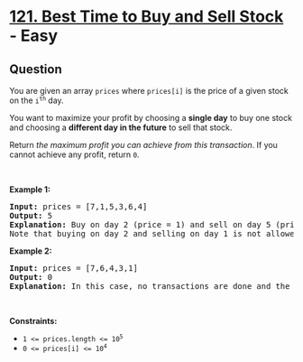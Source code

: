 # [121. Best Time to Buy and Sell Stock](https://leetcode.com/problems/best-time-to-buy-and-sell-stock/) - Easy

## Question

You are given an array `` prices `` where `` prices[i] `` is the price of a given stock on the <code>i<sup>th</sup></code> day.

You want to maximize your profit by choosing a __single day__ to buy one stock and choosing a __different day in the future__ to sell that stock.

Return _the maximum profit you can achieve from this transaction_. If you cannot achieve any profit, return `` 0 ``.

&nbsp;

__Example 1:__

<pre>
<strong>Input:</strong> prices = [7,1,5,3,6,4]
<strong>Output:</strong> 5
<strong>Explanation:</strong> Buy on day 2 (price = 1) and sell on day 5 (price = 6), profit = 6-1 = 5.
Note that buying on day 2 and selling on day 1 is not allowed because you must buy before you sell.
</pre>

__Example 2:__

<pre>
<strong>Input:</strong> prices = [7,6,4,3,1]
<strong>Output:</strong> 0
<strong>Explanation:</strong> In this case, no transactions are done and the max profit = 0.
</pre>

&nbsp;

__Constraints:__

* <code>1 &lt;= prices.length &lt;= 10<sup>5</sup></code>
* <code>0 &lt;= prices[i] &lt;= 10<sup>4</sup></code>
